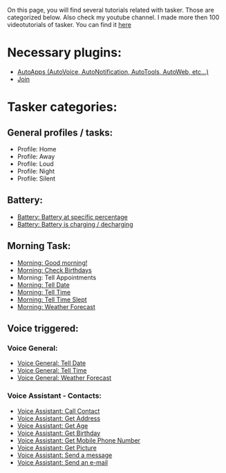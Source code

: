 On this page, you will find several tutorials related with tasker.
Those are categorized below.
Also check my youtube channel. I made more then 100 videotutorials of tasker. You can find it [here](https://www.youtube.com/watch?v=N3N76aA9D5U&list=PLxgX2--RzNFwmxlBsSD1NsWv2j9b7mHbM)

# Necessary plugins:
- [AutoApps (AutoVoice, AutoNotification, AutoTools, AutoWeb, etc...)](https://play.google.com/store/apps/details?id=com.joaomgcd.autoappshub)
- [Join](https://play.google.com/store/apps/details?id=com.joaomgcd.join)

# Tasker categories:

## General profiles / tasks:
- Profile: Home
- Profile: Away
- Profile: Loud
- Profile: Night
- Profile: Silent

## Battery:
- [Battery: Battery at specific percentage](tutorials/tasker/battery/battery_specific_percent.md) 
- [Battery: Battery is charging / decharging](tutorials/tasker/battery/battery_charge_decharge.md)

## Morning Task:
- [Morning: Good morning!](tutorials/tasker/autovoice/general/good_morning.md)
- [Morning: Check Birthdays](tutorials/tasker/autovoice/general/check_birthday.md)
- Morning: Tell Appointments
- [Morning: Tell Date](tutorials/tasker/autovoice/general/tell_date.md)
- [Morning: Tell Time](tutorials/tasker/autovoice/general/tell_time.md)
- [Morning: Tell Time Slept](tutorials/tasker/autovoice/general/tell_time_slept.md)
- [Morning: Weather Forecast](tutorials/tasker/autovoice/general/tell_weather.md)

## Voice triggered:
### Voice General:
- [Voice General: Tell Date](tutorials/tasker/autovoice/general/tell_date.md)
- [Voice General: Tell Time](tutorials/tasker/autovoice/general/tell_time.md)
- [Voice General: Weather Forecast](tutorials/tasker/autovoice/general/tell_weather.md)

### Voice Assistant - Contacts:
- [Voice Assistant: Call Contact](tutorials/tasker/autovoice/contacts/call_contact.md)
- [Voice Assistant: Get Address](tutorials/tasker/autovoice/contacts/get_address.md)
- [Voice Assistant: Get Age](tutorials/tasker/autovoice/contacts/get_age.md)
- [Voice Assistant: Get Birthday](tutorials/tasker/autovoice/contacts/get_birthday.md)
- [Voice Assistant: Get Mobile Phone Number](tutorials/tasker/autovoice/contacts/get_mobile_number.md)
- [Voice Assistant: Get Picture](tutorials/tasker/autovoice/contacts/get_picture.md)
- [Voice Assistant: Send a message](tutorials/tasker/autovoice/contacts/send_message.md)
- [Voice Assistant: Send an e-mail](tutorials/tasker/autovoice/contacts/send_email.md)
